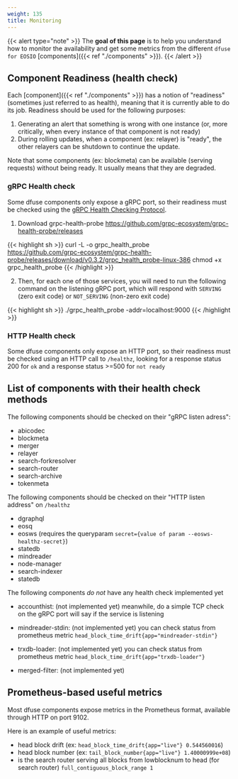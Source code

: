 ```yaml
---
weight: 135
title: Monitoring
---
```


{{< alert type="note" >}}
The **goal of this page** is to help you understand how to monitor the availability and get some metrics from the different `dfuse for EOSIO` [components]({{< ref "./components" >}}).
{{< /alert >}}



## Component Readiness (health check)

Each [component]({{< ref "./components" >}}) has a notion of "readiness" (sometimes just referred to as health), meaning that it is currently able to do its job. Readiness should be used for the following purposes:

1. Generating an alert that something is wrong with one instance (or, more critically, when every instance of that component is not ready)
2. During rolling updates, when a component (ex: relayer) is "ready", the other relayers can be shutdown to continue the update.

Note that some components (ex: blockmeta) can be available (serving requests) without being ready. It usually means that they are degraded.

### gRPC Health check

Some dfuse components only expose a gRPC port, so their readiness must be checked using the [gRPC Health Checking Protocol](https://github.com/grpc/grpc/blob/master/doc/health-checking.md).

1. Download grpc-health-probe https://github.com/grpc-ecosystem/grpc-health-probe/releases

{{< highlight sh >}}
curl -L -o grpc_health_probe \
  https://github.com/grpc-ecosystem/grpc-health-probe/releases/download/v0.3.2/grpc_health_probe-linux-386
chmod +x grpc_health_probe
{{< /highlight >}}

2. Then, for each one of those services, you will need to run the following command on the listening gRPC port, which will respond with `SERVING` (zero exit code) or `NOT_SERVING` (non-zero exit code)

{{< highlight sh >}}
./grpc_health_probe -addr=localhost:9000
{{< /highlight >}}

### HTTP Health check

Some dfuse components  only expose an HTTP port, so their readiness must be checked using an HTTP call to `/healthz`, looking for a response status 200 for `ok` and a response status >=500 for `not ready`

## List of components with their health check methods

The following components should be checked on their "gRPC listen adress":

* abicodec
* blockmeta
* merger
* relayer
* search-forkresolver
* search-router
* search-archive
* tokenmeta

The following components should be checked on their "HTTP listen address" on `/healthz`

* dgraphql
* eosq
* eosws (requires the queryparam `secret={value of param --eosws-healthz-secret}`)
* statedb
* mindreader
* node-manager
* search-indexer
* statedb


The following components *do not* have any health check implemented yet

* accounthist: (not implemented yet) meanwhile, do a simple TCP check on the gRPC port will say if the service is listening
* mindreader-stdin: (not implemented yet) you can check status from prometheus metric `head_block_time_drift{app="mindreader-stdin"}`
* trxdb-loader: (not implemented yet) you can check status from prometheus metric `head_block_time_drift{app="trxdb-loader"}`

* merged-filter: (not implemented yet)

## Prometheus-based useful metrics

Most dfuse components expose metrics in the Prometheus format, available through HTTP on port 9102.

Here is an example of useful metrics:

* head block drift (ex: `head_block_time_drift{app="live"} 0.544560016`)
* head block number (ex: `tail_block_number{app="live"} 1.40000999e+08`)
* is the search router serving all blocks from lowblocknum to head (for search router) `full_contiguous_block_range 1`


